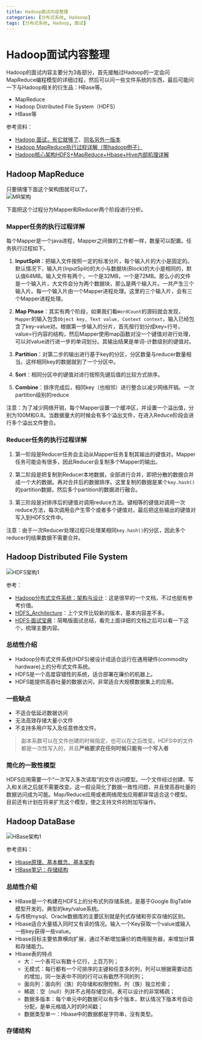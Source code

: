 ```yaml
---
title: Hadoop面试内容整理
categories: [分布式系统, Hadooop]
tags: [分布式系统, Hadoop, 面试]
---
```

# Hadoop面试内容整理

Hadoop的面试内容主要分为3各部分，首先接触过Hadoop的一定会问MapReduce编程模型的详细过程，然后可以问一些文件系统的东西，最后可能问一下与Hadoop相关的衍生品：HBase等。
- MapReduce
- Hadoop Distributed File System（HDFS）  
- HBase等  

参考资料： 
- [Hadoop 面试，有它就够了](https://www.jianshu.com/p/c97ff0ab5f49)、[同名另外一版本](http://k.sina.com.cn/article_1708729084_65d922fc034002mnt.html)
- [Hadoop MapReduce执行过程详解（带hadoop例子）](https://my.oschina.net/itblog/blog/275294)
- [Hadoop核心架构HDFS+MapReduce+Hbase+Hive内部机理详解](https://www.csdn.net/article/2014-02-17/2818431-HDFS+MapReduce+Hbase)

## Hadoop MapReduce
只要搞懂下面这个架构图就可以了。  
![MR架构](https://upload-images.jianshu.io/upload_images/697231-2fd012f3d2074e26)

下面把这个过程分为Mapper和Reducer两个阶段进行分析。

### Mapper任务的执行过程详解
每个Mapper是一个java进程，Mapper之间做的工作都一样，数量可以配置。任务执行过程如下。

1. **InputSplit**：把输入文件按照一定的标准分片，每个输入片的大小是固定的。默认情况下，输入片(InputSplit)的大小与数据块(Block)的大小是相同的，默认值64MB。输入文件有两个，一个是32MB，一个是72MB。那么小的文件是一个输入片，大文件会分为两个数据块，那么是两个输入片。一共产生三个输入片。每一个输入片由一个Mapper进程处理。这里的三个输入片，会有三个Mapper进程处理。

2. **Map Phase**：其实有两个阶段，如果我们看`WordCount`的源码就会发现，`Mapper`的输入包含`Object key, Text value, Context context`，输入已经包含了key-value对。根据第一步输入的分片，首先按行划分成key=行号，value=行内容的结构，然后Mapper使用map函数对没一个键值对进行处理，可以对value进行进一步的单词划分。其输出结果是单词-计数级别的键值对。

3. **Partition**：对第二步的输出进行基于key的分区，分区数量与reducer数量相当。这样相同key的数据就到了一个分区中。

4. **Sort**：相同分区中的键值对进行按照先键后值的比较方式排序。

5. **Combine**：排序完成后，相同key（也相邻）进行整合以减少网络开销。一次partition级别的reduce

注意：为了减少网络开销，每个Mapper设置一个缓冲区，并设置一个溢出值，分别为100M和0.8。当数据量大的时候会有多个溢出文件，在进入Reduce阶段会进行多个溢出文件整合。

### Reducer任务的执行过程详解
1. 第一阶段是Reducer任务会主动从Mapper任务复制其输出的键值对。Mapper任务可能会有很多，因此Reducer会复制多个Mapper的输出。

2. 第二阶段是把复制到Reducer本地数据，全部进行合并，即把分散的数据合并成一个大的数据。再对合并后的数据排序。这里复制的数据是某个`key.hash()`的partition数据，然后多个partition的数据进行融合。

3. 第三阶段是对排序后的键值对调用reduce方法。键相等的键值对调用一次reduce方法，每次调用会产生零个或者多个键值对。最后把这些输出的键值对写入到HDFS文件中。

注意：由于一次Reducer处理过程只处理某相同`key.hash()`的分区，因此多个reducer的结果数据不需要合并。

## Hadoop Distributed File System
![HDFS架构1](https://hadoop.apache.org/docs/r1.0.4/cn/images/hdfsarchitecture.gif)

参考：
- [Hadoop分布式文件系统：架构与设计](https://hadoop.apache.org/docs/r1.0.4/cn/hdfs_design.html)：这是很早的一个文档，不过也挺有参考价值。
- [HDFS_Architecture](https://hadoop.apache.org/docs/r2.8.0/hadoop-project-dist/hadoop-hdfs/HdfsDesign.html#HDFS_Architecture)：上个文件比较新的版本，基本内容差不多。
- [HDFS·面试宝典](https://troywu0.gitbooks.io/spark/content/hdfs.html)：简略版面试总结，看完上面详细的文档之后可以看一下这个，梳理主要内容。

### 总结性介绍
- Hadoop分布式文件系统(HDFS)被设计成适合运行在通用硬件(commodity hardware)上的分布式文件系统。
- HDFS是一个高度容错性的系统，适合部署在廉价的机器上。
- HDFS能提供高吞吐量的数据访问，非常适合大规模数据集上的应用。

### 一些缺点
- 不适合低延迟数据访问
- 无法高效存储大量小文件
- 不支持多用户写入及任意修改文件。
> 副本系数可以在文件创建的时候指定，也可以在之后改变。HDFS中的文件都是一次性写入的，并且**严格要求在任何时候只能有一个写入者**
### 简化的一致性模型
HDFS应用需要一个“一次写入多次读取”的文件访问模型。一个文件经过创建、写入和关闭之后就不需要改变。这一假设简化了数据一致性问题，并且使高吞吐量的数据访问成为可能。Map/Reduce应用或者网络爬虫应用都非常适合这个模型。目前还有计划在将来扩充这个模型，使之支持文件的附加写操作。

## Hadoop DataBase
![HBase架构1](http://img.blog.csdn.net/20170528230853515?watermark/2/text/aHR0cDovL2Jsb2cuY3Nkbi5uZXQvemdfaG92ZXI=/font/5a6L5L2T/fontsize/400/fill/I0JBQkFCMA==/dissolve/70/gravity/Center)

参考资料：
- [Hbase原理、基本概念、基本架构](https://blog.csdn.net/woshiwanxin102213/article/details/17584043)
- [HBase笔记：存储结构](http://blog.javachen.com/2013/06/15/hbase-note-about-data-structure.html)

### 总结性介绍
- HBase是一个构建在HDFS上的分布式列存储系统，是基于Google BigTable模型开发的，典型的key/value系统。
- 与传统mysql、Oracle数据库的主要区别就是列式存储和夯实存储的区别。
- Hbase适合大量插入同时又有读的情况。输入一个Key获取一个value或输入一些key获得一些value。
- Hbase目标主要依靠横向扩展，通过不断增加廉价的商用服务器，来增加计算和存储能力。
- Hbase表的特点
    - 大：一个表可以有数十亿行，上百万列；
    - 无模式：每行都有一个可排序的主键和任意多的列，列可以根据需要动态的增加，同一张表中不同的行可以有截然不同的列；
    - 面向列：面向列（族）的存储和权限控制，列（族）独立检索；
    - 稀疏：空（null）列并不占用存储空间，表可以设计的非常稀疏；
    - 数据多版本：每个单元中的数据可以有多个版本，默认情况下版本号自动分配，是单元格插入时的时间戳；
    - 数据类型单一：Hbase中的数据都是字符串，没有类型。

### 存储结构

